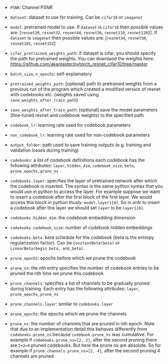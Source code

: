 - `PSNR`: Channel PSNR
- `dataset`: dataset to use for training. Can be `cifar10` or `imagenet`
- `model`: pretrained model to use. If `dataset` is `cifar10` then possible values are: [`resnet20`, `resnet32`, `resnet44`, `resnet56`, `resnet110`, `resnet1202`]. If `dataset` is `imagenet` then possible values are: [`resnet34`, `resnet50`, `resnet101`, `resnet152`]
- `cifar_pretrained_weights_path`: if dataset is cifar, you should specify the path for pretrained weights. You can downlaod the weights here: https://github.com/akamaster/pytorch_resnet_cifar10/tree/master
- `batch_size`, `n_epochs`: self-explainatory
- `pretrained_weights_path`: [optional] path to pretrained weights from a previous run of the program which created a modified version of resnet with codebooks etc. (weights saved using `save_weights_after_train_path`)
- `save_weights_after_train_path`: [optional] save the model parameters (fine-tuned resnet and codebook weights) to the specified path
- `codebook_lr`: learning rate used for codebook parameters
- `non_codebook_lr`: learning rate used for non-codebook parameters
- `output_folder`: path used to save training outputs (e.g. training and validation losses during training)

- `codebooks`: a list of codebook definitions each codebook has the following attributes: `layer`, `hidden_dim`, `codebook_size`, `beta`, `prune_epochs`, `prune_ns`
- `codebooks.layer`: specifies the layer of pretrained network after which the codebook is inserted. The syntax is the same python syntax that you would use in python to access the layer. For example suppose we want to insert a codebook after the first block of the first layer. We would access this block in python thusly: `model.layer1[0]`. So in ordr to insert a codebook after this layer we should set `layer` to be `layer1[0]`.
- `codebooks.hidden_dim`: the codebook embedding dimension
- `codebooks.codebook_size`: number of codebook hidden embeddings
- `codebooks.beta`: beta schedule for the codebook (beta is the entropy regularization factor). Can be `ConstantBeta(beta)` or `LinearBeta(begin_beta, end_beta)`.
- `prune_epochs`: epochs before which we prune the codebook
- `prune_ns`: the nth entry specifies the number of codebook entries to be pruned the nth time we prune this codebook
- `prune_channels`: specifies a list of channels to be gradually pruned during training. Each entry has the following attributes: `layer`, `prune_epochs`, `prune_ns`
- `prune_channels.layer`: similar to `codebooks.layer`
- `prune_epochs`: the epochs which we prune the channels
- `prune_ns`: the number of channels that are pruned in nth epoch. Note that due to an implementation detail this behaves differently from `codebooks.prune_ns` because `codebook.prune_ns` was cumulative. For example if `codebooks.prune_ns=[2, 2]`, after the second pruning there are `2+2=4` pruned codebooks. But here the prune ns are absolute. So for example if `prune_channels.prune_ns=[2, 4]`, after the second pruning 4 channels are pruned.
